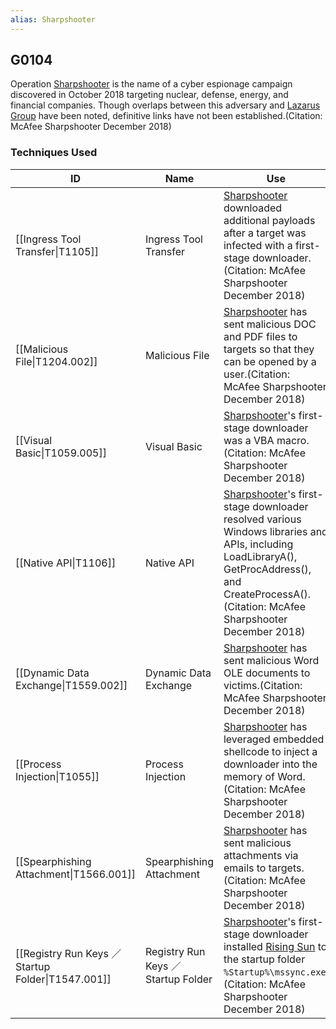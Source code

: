 ```yaml
---
alias: Sharpshooter
---
```


## G0104

Operation [Sharpshooter](https://attack.mitre.org/groups/G0104) is the name of a cyber espionage campaign discovered in October 2018 targeting nuclear, defense, energy, and financial companies. Though overlaps between this adversary and [Lazarus Group](https://attack.mitre.org/groups/G0032) have been noted, definitive links have not been established.(Citation: McAfee Sharpshooter December 2018)


### Techniques Used

| ID | Name | Use |
| --- | --- | --- |
| [[Ingress Tool Transfer\|T1105]] | Ingress Tool Transfer | [Sharpshooter](https://attack.mitre.org/groups/G0104) downloaded additional payloads after a target was infected with a first-stage downloader.(Citation: McAfee Sharpshooter December 2018) |
| [[Malicious File\|T1204.002]] | Malicious File | [Sharpshooter](https://attack.mitre.org/groups/G0104) has sent malicious DOC and PDF files to targets so that they can be opened by a user.(Citation: McAfee Sharpshooter December 2018) |
| [[Visual Basic\|T1059.005]] | Visual Basic | [Sharpshooter](https://attack.mitre.org/groups/G0104)'s first-stage downloader was a VBA macro.(Citation: McAfee Sharpshooter December 2018) |
| [[Native API\|T1106]] | Native API | [Sharpshooter](https://attack.mitre.org/groups/G0104)'s first-stage downloader resolved various Windows libraries and APIs, including LoadLibraryA(), GetProcAddress(), and CreateProcessA().(Citation: McAfee Sharpshooter December 2018)	 |
| [[Dynamic Data Exchange\|T1559.002]] | Dynamic Data Exchange | [Sharpshooter](https://attack.mitre.org/groups/G0104) has sent malicious Word OLE documents to victims.(Citation: McAfee Sharpshooter December 2018) |
| [[Process Injection\|T1055]] | Process Injection | [Sharpshooter](https://attack.mitre.org/groups/G0104) has leveraged embedded shellcode to inject a downloader into the memory of Word.(Citation: McAfee Sharpshooter December 2018) |
| [[Spearphishing Attachment\|T1566.001]] | Spearphishing Attachment | [Sharpshooter](https://attack.mitre.org/groups/G0104) has sent malicious attachments via emails to targets.(Citation: McAfee Sharpshooter December 2018) |
| [[Registry Run Keys ／ Startup Folder\|T1547.001]] | Registry Run Keys ／ Startup Folder | [Sharpshooter](https://attack.mitre.org/groups/G0104)'s first-stage downloader installed [Rising Sun](https://attack.mitre.org/software/S0448) to the startup folder <code>%Startup%\mssync.exe</code>.(Citation: McAfee Sharpshooter December 2018)	 |
